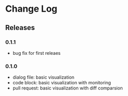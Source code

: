 # Change Log

## Releases

### 0.1.1

- bug fix for first releaes

### 0.1.0

- dialog file: basic visualization
- code block: basic visualization with monitoring
- pull request: basic visualization with diff comparsion
